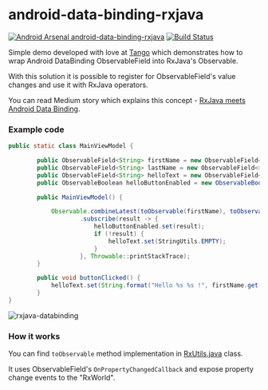 # android-data-binding-rxjava

[![Android Arsenal android-data-binding-rxjava](https://img.shields.io/badge/Android%20Arsenal-android--data--binding--rxjava-green.svg?style=true)](https://android-arsenal.com/details/3/4369)
[![Build Status](https://travis-ci.org/TangoAgency/android-data-binding-rxjava.svg?branch=master)](https://travis-ci.org/TangoAgency/android-data-binding-rxjava)

Simple demo developed with love at [Tango](http://tango.agency) which demonstrates how to wrap Android DataBinding ObservableField into RxJava's Observable.

With this solution it is possible to register for ObservableField's value changes and use it with RxJava operators.

You can read Medium story which explains this concept - [RxJava meets Android Data Binding](https://medium.com/tangoagency/rxjava-meets-android-data-binding-4ca5e1144107#.wv63halu1).

### Example code

```java
public static class MainViewModel {

        public ObservableField<String> firstName = new ObservableField<>();
        public ObservableField<String> lastName = new ObservableField<>();
        public ObservableField<String> helloText = new ObservableField<>();
        public ObservableBoolean helloButtonEnabled = new ObservableBoolean(false);

        public MainViewModel() {

            Observable.combineLatest(toObservable(firstName), toObservable(lastName), (firstName, lastName) -> StringUtils.isNotNullOrEmpty(firstName) && StringUtils.isNotNullOrEmpty(lastName))
                    .subscribe(result -> {
                        helloButtonEnabled.set(result);
                        if (!result) {
                            helloText.set(StringUtils.EMPTY);
                        }
                    }, Throwable::printStackTrace);
        }

        public void buttonClicked() {
            helloText.set(String.format("Hello %s %s !", firstName.get(), lastName.get()));
        }
}
```

![rxjava-databinding](https://cloud.githubusercontent.com/assets/469111/18312397/db8996fc-7509-11e6-9bcd-0cee0bac0754.gif)

### How it works

You can find ```toObservable``` method implementation in [RxUtils.java](https://github.com/TangoAgency/android-data-binding-rxjava/blob/master/app/src/main/java/agency/tango/databindingrxjava/RxUtils.java) class.

It uses ObservableField's ```OnPropertyChangedCallback``` and expose property change events to the "RxWorld".
